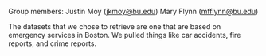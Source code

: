 Group members:
Justin Moy (jkmoy@bu.edu)
Mary Flynn (mfflynn@bu.edu)

The datasets that we chose to retrieve are one that are based on emergency services in Boston. We pulled things like car accidents, fire reports, and crime reports.
